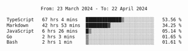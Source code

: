 <div align="center">
<p style="text-align: center;">
<!--START_SECTION:waka-->

```txt
From: 23 March 2024 - To: 22 April 2024

TypeScript   67 hrs 4 mins   █████████████▒░░░░░░░░░░░   53.56 %
Markdown     42 hrs 53 mins  ████████▓░░░░░░░░░░░░░░░░   34.25 %
JavaScript   6 hrs 26 mins   █▒░░░░░░░░░░░░░░░░░░░░░░░   05.14 %
Go           2 hrs 3 mins    ▒░░░░░░░░░░░░░░░░░░░░░░░░   01.65 %
Bash         2 hrs 1 min     ▒░░░░░░░░░░░░░░░░░░░░░░░░   01.61 %
```

<!--END_SECTION:waka-->
</p>
</div>
